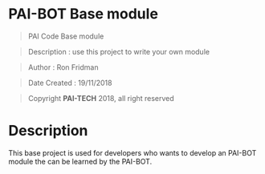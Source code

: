 # PAI-BOT Base module

 > PAI Code Base module

 > Description     : use this project to write your own module

 > Author          : Ron Fridman

 > Date Created    : 19/11/2018

 > Copyright **PAI-TECH** 2018, all right reserved


 # Description

 This base project is used for developers who wants to develop an PAI-BOT module
 the can be learned by the PAI-BOT.
